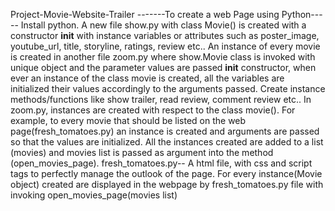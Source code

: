 Project-Movie-Website-Trailer
-------To create a web Page using Python-----
  Install python.
A new file show.py with class Movie() is created with a constructor __init__ with instance variables or attributes such as poster_image, youtube_url, title, storyline, ratings, review etc..
An instance of every movie is created in another file zoom.py where show.Movie class is invoked with unique object and the parameter values are passed
__init__ constructor, when ever an instance of the class movie is created, all the variables are initialized their values accordingly to the arguments passed.
Create instance methods/functions like show trailer, read review, comment review etc..
In zoom.py, instances are created with respect to	the class movie(). For example, to every movie that should be	listed on the web page(fresh_tomatoes.py) an instance is created and arguments are passed so that the values are 	initialized. All the instances created are added to a list (movies) and movies list is passed as argument into the method (open_movies_page).
fresh_tomatoes.py-- A html file, with css and script tags to perfectly manage the outlook of the page.
For every instance(Movie object) created are displayed in the webpage by fresh_tomatoes.py file with invoking open_movies_page(movies list)
